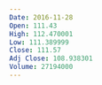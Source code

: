 ```yaml
---
Date: 2016-11-28
Open: 111.43
High: 112.470001
Low: 111.389999
Close: 111.57
Adj Close: 108.938301
Volume: 27194000
---
```

